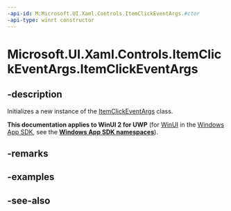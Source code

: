 ```yaml
---
-api-id: M:Microsoft.UI.Xaml.Controls.ItemClickEventArgs.#ctor
-api-type: winrt constructor
---
```


<!-- Method syntax
public ItemClickEventArgs()
-->

# Microsoft.UI.Xaml.Controls.ItemClickEventArgs.ItemClickEventArgs

## -description
Initializes a new instance of the [ItemClickEventArgs](itemclickeventargs.md) class.

**This documentation applies to WinUI 2 for UWP** (for [WinUI](/windows/apps/winui/winui3/) in the [Windows App SDK](/windows/apps/windows-app-sdk/), see the **[Windows App SDK namespaces](/windows/windows-app-sdk/api/winrt/)**).

## -remarks

## -examples

## -see-also

